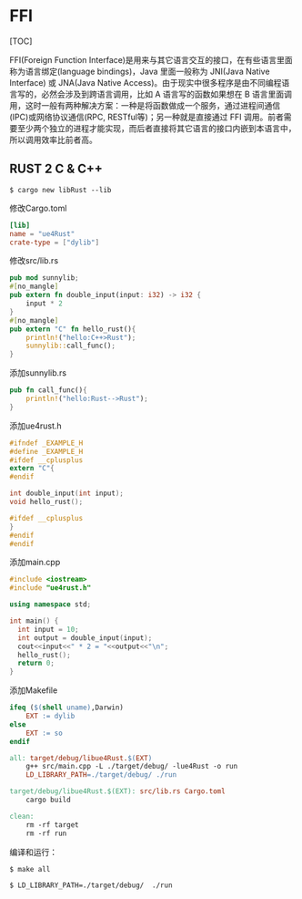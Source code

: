 # FFI
[TOC]

FFI(Foreign Function Interface)是用来与其它语言交互的接口，在有些语言里面称为语言绑定(language bindings)，Java 里面一般称为 JNI(Java Native Interface) 或 JNA(Java Native Access)。由于现实中很多程序是由不同编程语言写的，必然会涉及到跨语言调用，比如 A 语言写的函数如果想在 B 语言里面调用，这时一般有两种解决方案：一种是将函数做成一个服务，通过进程间通信(IPC)或网络协议通信(RPC, RESTful等)；另一种就是直接通过 FFI 调用。前者需要至少两个独立的进程才能实现，而后者直接将其它语言的接口内嵌到本语言中，所以调用效率比前者高。

## RUST 2 C & C++
```shell
$ cargo new libRust --lib
```
修改Cargo.toml

```toml
[lib]
name = "ue4Rust"
crate-type = ["dylib"]
```
修改src/lib.rs

```rust
pub mod sunnylib;
#[no_mangle]
pub extern fn double_input(input: i32) -> i32 {
    input * 2
}
#[no_mangle]
pub extern "C" fn hello_rust(){
    println!("hello:C++>Rust");
    sunnylib::call_func();
}
```


添加sunnylib.rs

```rust
pub fn call_func(){
    println!("hello:Rust-->Rust");
}
```

添加ue4rust.h

```c
#ifndef _EXAMPLE_H
#define _EXAMPLE_H
#ifdef __cplusplus
extern "C"{
#endif

int double_input(int input);
void hello_rust();

#ifdef __cplusplus
}
#endif
#endif
```


添加main.cpp

```cpp
#include <iostream>
#include "ue4rust.h"

using namespace std;

int main() {
  int input = 10;
  int output = double_input(input);
  cout<<input<<" * 2 = "<<output<<"\n";
  hello_rust();
  return 0;
}
```

添加Makefile

```makefile
ifeq ($(shell uname),Darwin)
    EXT := dylib
else
    EXT := so
endif

all: target/debug/libue4Rust.$(EXT)
	g++ src/main.cpp -L ./target/debug/ -lue4Rust -o run
	LD_LIBRARY_PATH=./target/debug/ ./run

target/debug/libue4Rust.$(EXT): src/lib.rs Cargo.toml
	cargo build

clean:
	rm -rf target
	rm -rf run
```

编译和运行：

```sehll
$ make all

$ LD_LIBRARY_PATH=./target/debug/  ./run

```

